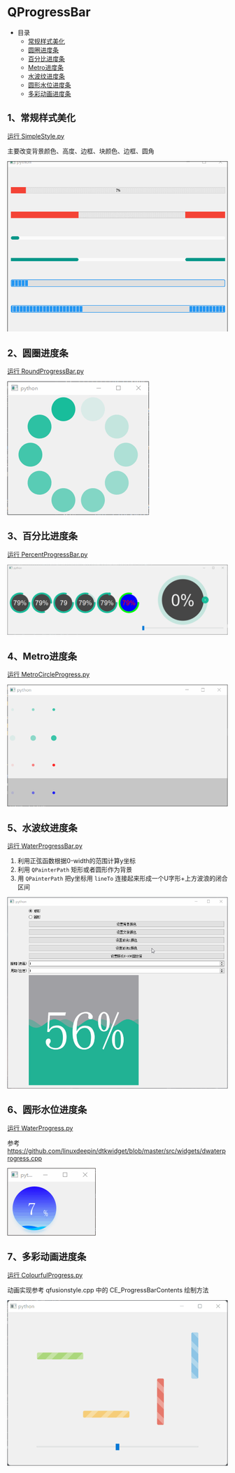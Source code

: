 # QProgressBar

- 目录
  - [常规样式美化](#1常规样式美化)
  - [圆圈进度条](#2圆圈进度条)
  - [百分比进度条](#3百分比进度条)
  - [Metro进度条](#4Metro进度条)
  - [水波纹进度条](#5水波纹进度条)
  - [圆形水位进度条](#6圆形水位进度条)
  - [多彩动画进度条](#7多彩动画进度条)

## 1、常规样式美化
[运行 SimpleStyle.py](SimpleStyle.py)

主要改变背景颜色、高度、边框、块颜色、边框、圆角

![SimpleStyle](ScreenShot/SimpleStyle.gif)

## 2、圆圈进度条
[运行 RoundProgressBar.py](RoundProgressBar.py)

![RoundProgressBar](ScreenShot/RoundProgressBar.gif)

## 3、百分比进度条
[运行 PercentProgressBar.py](PercentProgressBar.py)

![PercentProgressBar](ScreenShot/PercentProgressBar.gif)

## 4、Metro进度条
[运行 MetroCircleProgress.py](MetroCircleProgress.py)

![MetroCircleProgress](ScreenShot/MetroCircleProgress.gif)

## 5、水波纹进度条
[运行 WaterProgressBar.py](WaterProgressBar.py)

1. 利用正弦函数根据0-width的范围计算y坐标
2. 利用 `QPainterPath` 矩形或者圆形作为背景
3. 用 `QPainterPath` 把y坐标用 `lineTo` 连接起来形成一个U字形+上方波浪的闭合区间

![WaterProgressBar](ScreenShot/WaterProgressBar.gif)

## 6、圆形水位进度条
[运行 WaterProgress.py](WaterProgress.py)

参考 https://github.com/linuxdeepin/dtkwidget/blob/master/src/widgets/dwaterprogress.cpp

![WaterProgressBar](ScreenShot/WaterProgress.gif)

## 7、多彩动画进度条
[运行 ColourfulProgress.py](ColourfulProgress.py)

动画实现参考 qfusionstyle.cpp 中的 CE_ProgressBarContents 绘制方法

![ColourfulProgress](ScreenShot/ColourfulProgress.gif)
